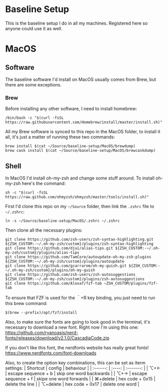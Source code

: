# Baseline Setup

This is the baseline setup I do in all my machines. Registered here so anyone could use it as well.

# MacOS

## Software

The baseline software I'd install on MacOS usually comes from Brew, but there are some exceptions.

### Brew

Before installing any other software, I need to install homebrew:

```
/bin/bash -c "$(curl -fsSL https://raw.githubusercontent.com/Homebrew/install/master/install.sh)"
```

All my Brew software is synced to this repo in the MacOS folder, to install it all, it's just a matter of running these two commands:

```shell
brew install $(cat ~/Source/baseline-setup/MacOS/brewdump)
brew cask install $(cat ~/Source/baseline-setup/MacOS/brewcaskdump)
```

## Shell

In MacOS I'd install oh-my-zsh and change some stuff around.
To install oh-my-zsh here's the command:
```shell
sh -c "$(curl -fsSL https://raw.github.com/ohmyzsh/ohmyzsh/master/tools/install.sh)"
```
First I'd clone this repo on my `~/Source` folder, then link the `.zshrc` file to `~/.zshrc`:

```shell
ln -s ~/Source/baseline-setup/MacOS/.zshrc ~/.zshrc
```

Then clone all the necessary plugins:

```shell
git clone https://github.com/zsh-users/zsh-syntax-highlighting.git ${ZSH_CUSTOM:-~/.oh-my-zsh/custom}/plugins/zsh-syntax-highlighting
git clone https://github.com/djui/alias-tips.git ${ZSH_CUSTOM:-~/.oh-my-zsh/custom}/plugins/alias-tips
git clone https://github.com/TamCore/autoupdate-oh-my-zsh-plugins ${ZSH_CUSTOM:-~/.oh-my-zsh/custom}/plugins/autoupdate
git clone https://github.com/gcarrarom/oh-my-guish.git ${ZSH_CUSTOM:-~/.oh-my-zsh/custom}/plugins/oh-my-guish
git clone https://github.com/zsh-users/zsh-autosuggestions ${ZSH_CUSTOM:-~/.oh-my-zsh/custom}/plugins/zsh-autosuggestions
git clone https://github.com/Aloxaf/fzf-tab ~ZSH_CUSTOM/plugins/fzf-tab
```

To ensure that FZF is used for the ＾+R key binding, you just need to run this brew command:
```shell
$(brew --prefix)/opt/fzf/install
```

Also, to make sure the fonts are going to look good in the terminal, it's necessary to download a new font. Right now I'm using this one:
https://github.com/ryanoasis/nerd-fonts/releases/download/v2.1.0/CascadiaCode.zip

If you don't like this font, the nerdfonts website has really great fonts!
https://www.nerdfonts.com/font-downloads

Also, to create the option key combinations, this can be set as iterm settings:
| Shortcut | config | behaviour | 
| :------: | :----: | :-------: |
| ⌥+← | escape sequence + b | skip one word backwards | 
| ⌥+→ | escape sequence + f | skipe one word forwards | 
| ⌘+delete | hex code + 0x15 | delete the line |
| ⌥+delete | hex code + 0x17 | delete one word | 
